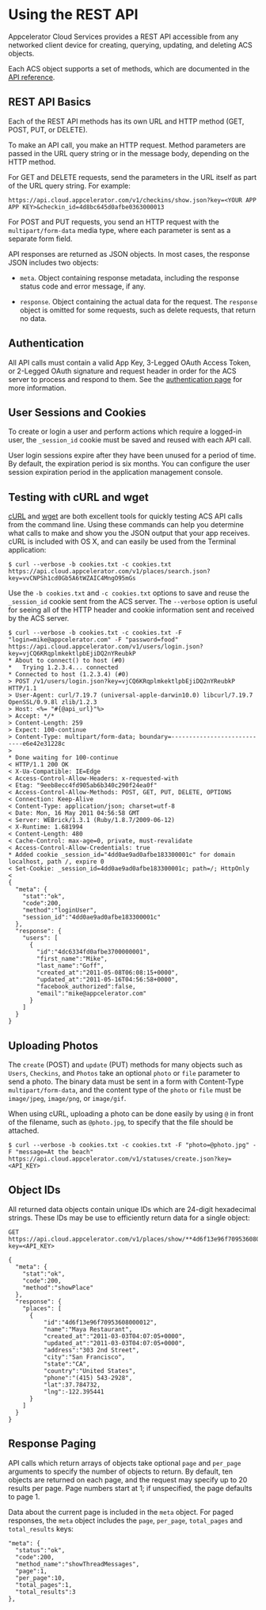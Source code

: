 # Using the REST API 

Appcelerator Cloud Services provides a REST API accessible from any networked client
device for creating, querying, updating, and deleting ACS objects.

Each ACS object supports a set of methods, which are documented in the [API reference](#!/api).

## REST API Basics

Each of the REST API methods has its own URL and HTTP method (GET, POST, PUT, or DELETE).

To make an API call, you make an HTTP request. Method parameters are passed in the URL query string or in the 
message body, depending on the HTTP method. 

For GET and DELETE requests, send the parameters in the URL itself as part of the URL query
string. For example:

    https://api.cloud.appcelerator.com/v1/checkins/show.json?key=<YOUR APP APP KEY>&checkin_id=4d8bc645d0afbe0363000013

For POST and PUT requests, you send an HTTP request with the `multipart/form-data` media
type, where each parameter is sent as a separate form field.

API responses are returned as JSON objects. In most cases, the response JSON includes two objects:

*   `meta`. Object containing response metadata, including the response status code and error message,
    if any.

*   `response`. Object containing the actual data for the request. The `response` object is 
    omitted for some requests, such as delete requests, that return no data.

## Authentication

All API calls must contain a valid App Key, 3-Legged OAuth Access Token, or
2-Legged OAuth signature and request header in order for the ACS
server to process and respond to them. See the [authentication page](#!/guide/acs_authentication) 
for more information.

## User Sessions and Cookies

To create or login a user and perform actions which require a logged-in user,
the `_session_id` cookie must be saved and reused with each API call.

User login sessions expire after they have been unused for a period of time.
By default, the expiration period is six months. You can configure the user session 
expiration period in the application management console.

## Testing with cURL and wget

[cURL](http://curl.haxx.se) and [wget](https://www.gnu.org/software/wget) are
both excellent tools for quickly testing ACS API calls from
the command line. Using these commands can help you determine what calls to make
and show you the JSON output that your app receives. cURL is included with
OS X, and can easily be used from the Terminal application:
    
    $ curl --verbose -b cookies.txt -c cookies.txt https://api.cloud.appcelerator.com/v1/places/search.json?key=vvCNPSh1cd0Gb5A6tWZAIC4MngO95mGs
    
Use the `-b cookies.txt` and `-c cookies.txt` options to save and reuse the
`_session_id` cookie sent from the ACS server. The `--verbose`
option is useful for seeing all of the HTTP header and cookie information sent
and received by the ACS server.
    
    $ curl --verbose -b cookies.txt -c cookies.txt -F "login=mike@appcelerator.com" -F "password=food" https://api.cloud.appcelerator.com/v1/users/login.json?key=vjCQ6KRqplmkektlpbEjiDQ2nYReubkP
    * About to connect() to host (#0)
    *   Trying 1.2.3.4... connected
    * Connected to host (1.2.3.4) (#0)
    > POST /v1/users/login.json?key=vjCQ6KRqplmkektlpbEjiDQ2nYReubkP HTTP/1.1
    > User-Agent: curl/7.19.7 (universal-apple-darwin10.0) libcurl/7.19.7 OpenSSL/0.9.8l zlib/1.2.3
    > Host: <%= "#{@api_url}"%>
    > Accept: */*
    > Content-Length: 259
    > Expect: 100-continue
    > Content-Type: multipart/form-data; boundary=----------------------------e6e42e31228c
    > 
    * Done waiting for 100-continue
    < HTTP/1.1 200 OK 
    < X-Ua-Compatible: IE=Edge
    < Access-Control-Allow-Headers: x-requested-with
    < Etag: "9eeb8ecc4fd905ab6b340c290f24ea0f"
    < Access-Control-Allow-Methods: POST, GET, PUT, DELETE, OPTIONS
    < Connection: Keep-Alive
    < Content-Type: application/json; charset=utf-8
    < Date: Mon, 16 May 2011 04:56:58 GMT
    < Server: WEBrick/1.3.1 (Ruby/1.8.7/2009-06-12)
    < X-Runtime: 1.681994
    < Content-Length: 480
    < Cache-Control: max-age=0, private, must-revalidate
    < Access-Control-Allow-Credentials: true
    * Added cookie _session_id="4dd0ae9ad0afbe183300001c" for domain localhost, path /, expire 0
    < Set-Cookie: _session_id=4dd0ae9ad0afbe183300001c; path=/; HttpOnly
    < 
    {
      "meta": {
        "stat":"ok",
        "code":200,
        "method":"loginUser",
        "session_id":"4dd0ae9ad0afbe183300001c"
      },
      "response": {
        "users": [
          {
            "id":"4dc6334fd0afbe3700000001",
            "first_name":"Mike",
            "last_name":"Goff",
            "created_at":"2011-05-08T06:08:15+0000",
            "updated_at":"2011-05-16T04:56:58+0000",
            "facebook_authorized":false,
            "email":"mike@appcelerator.com"
          }
        ]
      }	
    }
    
## Uploading Photos
  
The `create` (POST) and `update` (PUT) methods for many objects such as
`Users`, `Checkins`, and `Photos` take an optional `photo` or `file` parameter
to send a photo. The binary data must be sent in a form with Content-Type
`multipart/form-data`, and the content type of the `photo` or `file` must be
`image/jpeg`, `image/png`, or `image/gif`.  
  
When using cURL, uploading a photo can be done easily by using `@` in front of
the filename, such as `@photo.jpg`, to specify that the file should be
attached.
    
    $ curl --verbose -b cookies.txt -c cookies.txt -F "photo=@photo.jpg" -F "message=At the beach" https://api.cloud.appcelerator.com/v1/statuses/create.json?key=<API_KEY>
    
## Object IDs
  
All returned data objects contain unique IDs which are 24-digit hexadecimal
strings. These IDs may be use to efficiently return data for a single object:
    
    GET https://api.cloud.appcelerator.com/v1/places/show/**4d6f13e96f70953608000012**.json?key=<API_KEY>
    
    {
      "meta": {
        "stat":"ok",
        "code":200,
        "method":"showPlace"
      },
      "response": {
        "places": [
          {
              "id":"4d6f13e96f70953608000012",
              "name":"Maya Restaurant",
              "created_at":"2011-03-03T04:07:05+0000",
              "updated_at":"2011-03-03T04:07:05+0000",
              "address":"303 2nd Street",
              "city":"San Francisco",
              "state":"CA",
              "country":"United States",
              "phone":"(415) 543-2928",
              "lat":37.784732,
              "lng":-122.395441	
          }
        ]
      }	
    }
    
## Response Paging

API calls which return arrays of objects take optional `page` and `per_page`
arguments to specify the number of objects to return. By default, ten objects
are returned on each page, and the request may specify up to 20 results per
page. Page numbers start at 1; if unspecified, the page defaults to page 1.

Data about the current page is included in the `meta` object. For paged responses,
the `meta` object includes the `page`, `per_page`, `total_pages` and `total_results` keys:

    "meta": {
      "status":"ok",
      "code":200,
      "method_name":"showThreadMessages",
      "page":1,
      "per_page":10,
      "total_pages":1,
      "total_results":3
    },

